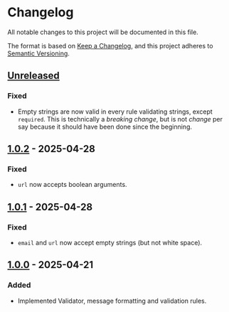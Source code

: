 # Changelog

All notable changes to this project will be documented in this file.

The format is based on [Keep a Changelog](https://keepachangelog.com/en/1.0.0/),
and this project adheres to [Semantic Versioning](https://semver.org/spec/v2.0.0.html).

## [Unreleased]

### Fixed

- Empty strings are now valid in every rule validating strings, except `required`. This is technically a _breaking change_, but is not _change_ per say because it should have been done since the beginning.

## [1.0.2] - 2025-04-28

### Fixed

- `url` now accepts boolean arguments.

## [1.0.1] - 2025-04-28

### Fixed

- `email` and `url` now accept empty strings (but not white space).

## [1.0.0] - 2025-04-21

### Added

- Implemented Validator, message formatting and validation rules.

[unreleased]: https://github.com/Logitar/js/compare/v1.0.2...HEAD
[1.0.2]: https://github.com/Logitar/js/compare/v1.0.1...v1.0.2
[1.0.1]: https://github.com/Logitar/js/compare/v1.0.0...v1.0.1
[1.0.0]: https://github.com/Logitar/js/releases/tag/v1.0.0
